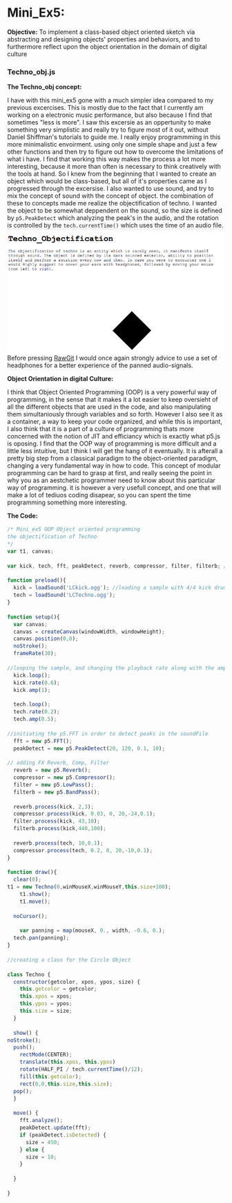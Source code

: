# Mini_Ex5:
**Objective:**
To implement a class-based object oriented sketch via abstracting and designing objects' properties and behaviors, and to furthermore reflect upon the object orientation in the domain of digital culture

### Techno_obj.js
**The Techno_obj concept:**

I have with this mini_ex5 gone with a much simpler idea compared to my previous excercises. This is mostly due to the fact that I currently am working on a electronic music performance, but also because I find that sometimes "less is more". I saw this excersie as an oppertunity to make something very simplistic and really try to figure most of it out, without Daniel Shiffman's tutorials to guide me. I really enjoy programmming in this more minimalistic envoirment. using only one simple shape and just a few other functions and then try to figure out how to overcome the limitations of what i have. I find that working this way makes the process a lot more interesting, because it more than often is necessary to think creatively with the tools at hand. So I knew from the beginning that I wanted to create an object which would be class-based, but all of it's properties came as I progressed through the excersise. I also wanted to use sound, and try to mix the concept of sound with the concept of object. the combination of these to concepts made me realize the objectification of techno. I wanted the object to be somewhat deppendent on the sound, so the size is defined by ```p5.PeakDetect``` which analyzing the peak's in the audio, and the rotation is controlled by the ```tech.currentTime()``` which uses the time of an audio file. 
</br>
![alt text](https://github.com/L4COUR/Aesthetic_Programming_2018/blob/master/Mini_Ex5/Screen%20Shot%20Mini_Ex5.png "Techno obj 1")
</br>
Before pressing [RawGit](https://rawcdn.githack.com/L4COUR/Aesthetic_Programming_2018/f390cc2b/Mini_Ex5/Source/index.html) I would once again strongly advice to use a set of headphones for a better experience of the panned audio-signals.
</br>

**Object Orientation in digital Culture:**

I think that Object Oriented Programming (OOP) is a very powerful way of programming, in the sense that it makes it a lot easier to keep oversieht of all the different objects that are used in the code, and also manipulating them simultaniously through variables and so forth. However I also see it as a container, a way to keep your code organized, and while this is important, I also think that it is a part of a culture of programming thats more concerned with the notion of JIT and efficiancy which is exactly what p5.js is oposing. I find that the OOP way of programming is more difficult and a little less intuitive, but I think I will get the hang of it eventually. It is afterall a pretty big step from a classical paradigm to the object-oriented paradigm, changing a very fundamental way in how to code. This concept of modular programming can be hard to grasp at first, and really seeing the point in why you as an aestchetic programmer need to know about this particular way of programming. it is however a very usefull concept, and one that will make a lot of tediuos coding disapear, so you can spent the time programming something more interesting.   

**The Code:**

```javascript
/* Mini_ex5 OOP Object oriented programming
the objectification of Techno
*/
var t1, canvas;

var kick, tech, fft, peakDetect, reverb, compressor, filter, filterb; //Sound varibles

function preload(){
  kick = loadSound('LCkick.ogg'); //loading a sample with 4/4 kick drum pattern
  tech = loadSound('LCTechno.ogg');
}

function setup(){
  var canvas;
  canvas = createCanvas(windowWidth, windowHeight);
  canvas.position(0,0);
  noStroke();
  frameRate(30);

//looping the sample, and changing the playback rate along with the amplitude
  kick.loop();
  kick.rate(0.6);
  kick.amp(1);

  tech.loop();
  tech.rate(0.2);
  tech.amp(0.5);

//initiating the p5.FFT in order to detect peaks in the soundFile
  fft = new p5.FFT();
  peakDetect = new p5.PeakDetect(20, 120, 0.1, 10);

// adding FX Reverb, Comp, Filter
  reverb = new p5.Reverb();
  compressor = new p5.Compressor();
  filter = new p5.LowPass();
  filterb = new p5.BandPass();

  reverb.process(kick, 2,3);
  compressor.process(kick, 0.03, 0, 20,-24,0.1);
  filter.process(kick, 43,10);
  filterb.process(kick,440,100);

  reverb.process(tech, 10,0.1);
  compressor.process(tech, 0.2, 0, 20,-10,0.1);
}

function draw(){
  clear(0);
t1 = new Techno(0,winMouseX,winMouseY,this.size+100);
    t1.show();
    t1.move();

  noCursor();

    var panning = map(mouseX, 0., width, -0.6, 0.);
  tech.pan(panning);
}

//creating a class for the Circle Object

class Techno {
  constructor(getcolor, xpos, ypos, size) {
    this.getcolor = getcolor;
    this.xpos = xpos;
    this.ypos = ypos;
    this.size = size;
  }

  show() {
noStroke();
  push();
    rectMode(CENTER);
    translate(this.xpos, this.ypos)
    rotate(HALF_PI / tech.currentTime()/12);
    fill(this.getcolor);
    rect(0,0,this.size,this.size);
  pop();
  }

  move() {
    fft.analyze();
    peakDetect.update(fft);
    if (peakDetect.isDetected) {
      size = 450;
    } else {
      size = 10;
    }

  }

}
```

